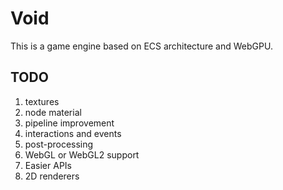 # Void

This is a game engine based on ECS architecture and WebGPU.

## TODO

1. textures
2. node material
3. pipeline improvement
4. interactions and events
5. post-processing
6. WebGL or WebGL2 support
7. Easier APIs
8. 2D renderers
